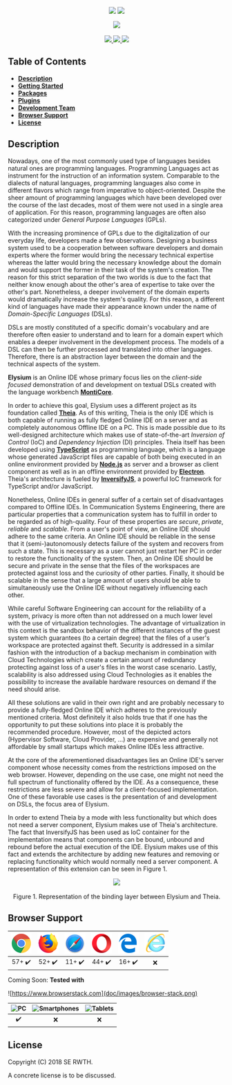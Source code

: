 <p align="center">
    <img src="doc/images/elysium.svg"/>
    <img src="doc/images/quote.svg" width="718"/>
</p>
<p align="center">
    <img src="https://img.shields.io/badge/Theia_Version-a52fab7d14e6d556647b5e202749a48aefd65cfe-blue.svg?longCache=true&style=flat-square"/>
</p>
<p align="center">
    <a href="https://travis-ci.org/EmbeddedMontiArc/Elysium">
        <img src="https://travis-ci.org/EmbeddedMontiArc/Elysium.svg?branch=master"/>
    </a>
    <a href="https://codeclimate.com/github/EmbeddedMontiArc/Elysium/maintainability">
        <img src="https://api.codeclimate.com/v1/badges/4a5e4f9dc76d2a39b607/maintainability"/>
    </a>
        <a href="https://github.com/EmbeddedMontiArc/Documentation/blob/master/reposlides/18.05.17.OnlineIDE.pdf">
        <img src="https://img.shields.io/badge/PPTX--Docu-2018--05--17-brightgreen.svg"/>
    </a>
</p>

<!-- TODO: Code Climate -->

## Table of Contents
* [**Description**](#description)
* [**Getting Started**](doc/GettingStarted.md)
* [**Packages**](packages)
* [**Plugins**](plugins)
* [**Development Team**](doc/DevelopmentTeam.md)
* [**Browser Support**](#browser-support)
* [**License**](#license)

## Description
Nowadays, one of the most commonly used type of languages besides natural ones are programming
languages. Programming Languages act as instrument for the instruction of an information
system. Comparable to the dialects of natural languages, programming languages also come in
different flavors which range from imperative to object-oriented. Despite the sheer amount of
programming languages which have been developed over the course of the last decades, most of
them were not used in a single area of application. For this reason, programming languages are
often also categorized under *General Purpose Languages* (GPLs).

With the increasing prominence of GPLs due to the digitalization of our everyday life,
developers made a few observations. Designing a business system used to be a cooperation
between software developers and domain experts where the former would bring the necessary
technical expertise whereas the latter would bring the necessary knowledge about the domain
and would support the former in their task of the system's creation. The reason for this
strict separation of the two worlds is due to the fact that neither know enough about the
other's area of expertise to take over the other's part. Nonetheless, a deeper involvement of
the domain experts would dramatically increase the system's quality. For this reason, a
different kind of languages have made their appearance known under the name of
*Domain-Specific Languages* (DSLs).

DSLs are mostly constituted of a specific domain's vocabulary and are therefore often easier
to understand and to learn for a domain expert which enables a deeper involvement in the
development process. The models of a DSL can then be further processed and translated into
other languages. Therefore, there is an abstraction layer between the domain and the technical
aspects of the system.

**Elysium** is an Online IDE whose primary focus lies on the _client-side focused_
demonstration of and development on textual DSLs created with the language workbench
[**MontiCore**](http://www.monticore.de).

In order to achieve this goal, Elysium uses a different project as its foundation called
[**Theia**](http://www.theia-ide.org). As of this writing, Theia is the only IDE which is both
capable of running as fully fledged Online IDE on a server and as completely autonomous Offline
IDE on a PC. This is made possible due to its well-designed architecture which makes use of
state-of-the-art _Inversion of Control_ (IoC) and _Dependency Injection_ (DI) principles. Theia
itself has been developed using [**TypeScript**](https://www.typescriptlang.org) as programming
language, which is a language whose generated JavaScript files are capable of both being
executed in an online environment provided by [**Node.js**](https://nodejs.org) as server and a
browser as client component as well as in an offline environment provided by
[**Electron**](https://electronjs.org). Theia's architecture is fueled by
[**InversifyJS**](http://inversify.io), a powerful IoC framework for TypeScript and/or
JavaScript.

Nonetheless, Online IDEs in general suffer of a certain set of disadvantages compared to
Offline IDEs. In Communication Systems Engineering, there are particular properties that a
communication system has to fulfill in order to be regarded as of high-quality. Four of these
properties are *secure*, *private*, *reliable* and *scalable*. From a user's point of view,
an Online IDE should adhere to the same criteria. An Online IDE should be reliable in the
sense that it (semi-)autonomously detects failure of the system and recovers from such a state.
This is necessary as a user cannot just restart her PC in order to restore the functionality
of the system. Then, an Online IDE should be secure and private in the sense that the files of
the workspaces are protected against loss and the curiosity of other parties. Finally, it
should be scalable in the sense that a large amount of users should be able to simultaneously
use the Online IDE without negatively influencing each other.

While careful Software Engineering can account for the reliability of a system, privacy is more
often than not addressed on a much lower level with the use of virtualization technologies. The
advantage of virtualization in this context is the sandbox behavior of the different instances
of the guest system which guarantees (to a certain degree) that the files of a user's workspace
are protected against theft. Security is addressed in a similar fashion with the introduction
of a backup mechanism in combination with Cloud Technologies which create a certain amount of
redundancy protecting against loss of a user's files in the worst case scenario. Lastly,
scalability is also addressed using Cloud Technologies as it enables the possibility to
increase the available hardware resources on demand if the need should arise.

All these solutions are valid in their own right and are probably necessary to provide a
fully-fledged Online IDE which adheres to the previously mentioned criteria. Most definitely
it also holds true that if one has the opportunity to put these solutions into place it is
probably the recommended procedure. However, most of the depicted actors (Hypervisor Software,
Cloud Provider, ...) are expensive and generally not affordable by small startups which makes
Online IDEs less attractive.

At the core of the aforementioned disadvantages lies an Online IDE's server component whose
necessity comes from the restrictions imposed on the web browser. However, depending on the
use case, one might not need the full spectrum of functionality offered by the IDE. As a
consequence, these restrictions are less severe and allow for a client-focused implementation.
One of these favorable use cases is the presentation of and development on DSLs, the focus
area of Elysium.

In order to extend Theia by a mode with less functionality but which does not need a server
component, Elysium makes use of Theia's architecture. The fact that InversifyJS has been used
as IoC container for the implementation means that components can be bound, unbound and
rebound before the actual execution of the IDE. Elysium makes use of this fact and extends
the architecture by adding new features and removing or replacing functionality which
would normally need a server component. A representation of this extension can be seen in
Figure 1.

<p align="center">
    <img src="doc/images/binding-layer.svg" width="520"/>
</p>
<p align="center">
    Figure 1. Representation of the binding layer between Elysium and Theia.
</p>

## Browser Support
| ![Google Chrome](doc/images/chrome.png) | ![Mozilla Firefox](doc/images/firefox.png) | ![Safari](doc/images/safari.png) | ![Opera](doc/images/opera.png) | ![Microsoft Edge](doc/images/edge.png) | ![Internet Explorer](doc/images/ie.png) |
| :--------------------: | :--------------------: | :--------------------: | :--------------------: | :--------------------: | :---: |
| 57+ :heavy_check_mark: | 52+ :heavy_check_mark: | 11+ :heavy_check_mark: | 44+ :heavy_check_mark: | 16+ :heavy_check_mark: | :x:   |

Coming Soon:
__Tested with__

![https://www.browserstack.com](doc/images/browser-stack.png)

| ![PC](doc/images/pc.svg) | ![Smartphones](doc/images/smartphone.svg) | ![Tablets](doc/images/tablet.svg) |
| :----------------------: | :---------------------------------------: | :-------------------------------: |
| :heavy_check_mark:       | :x:                                       | :x:                               |

## License
Copyright (C) 2018 SE RWTH.

A concrete license is to be discussed.
